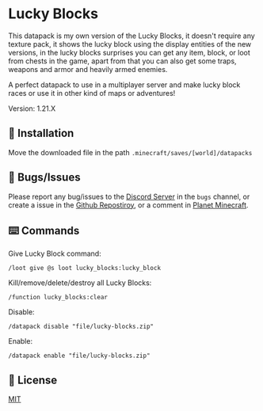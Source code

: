 # Lucky Blocks

This datapack is my own version of the Lucky Blocks, it doesn't require any texture pack, it shows the lucky block using the display entities of the new versions, in the lucky blocks surprises you can get any item, block, or loot from chests in the game, apart from that you can also get some traps, weapons and armor and heavily armed enemies.

A perfect datapack to use in a multiplayer server and make lucky block races or use it in other kind of maps or adventures!

Version: 1.21.X

## 📂 Installation

Move the downloaded file in the path `.minecraft/saves/[world]/datapacks`

## 👾 Bugs/Issues

Please report any bug/issues to the [Discord Server](https://discord.gg/qUPpApHq) in the `bugs` channel, or create a issue in the [Github Repostiroy](https://github.com/lullaby6/lucky-blocks-data-pack/issues), or a comment in [Planet Minecraft](https://www.planetminecraft.com/data-pack/lucky-blocks-6524035).

## ⌨️ Commands

Give Lucky Block command:

```mcfunciton
/loot give @s loot lucky_blocks:lucky_block
```

Kill/remove/delete/destroy all Lucky Blocks:

```mcfunciton
/function lucky_blocks:clear
```

Disable:

```mcfunction
/datapack disable "file/lucky-blocks.zip"
```

Enable:

```mcfunction
/datapack enable "file/lucky-blocks.zip"
```

## 🪪 License

[MIT](https://github.com/lullaby6/lucky-blocks-data-pack?tab=MIT-1-ov-file)